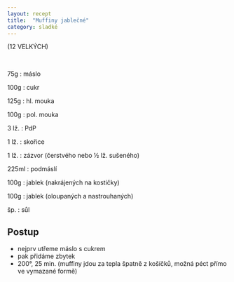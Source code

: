 ```yaml
---
layout: recept
title:  "Muffiny jablečné"
category: sladké
---
```


(12 VELKÝCH)

<br>

<div class="ingredience" markdown="1">

75g
: máslo

100g
: cukr

125g
: hl. mouka

100g
: pol. mouka

3 lž.
: PdP

1 lž.
: skořice

1 lž.
: zázvor (čerstvého nebo ½ lž. sušeného)

225ml
: podmáslí

100g
: jablek (nakrájených na kostičky)

100g
: jablek (oloupaných a nastrouhaných)

šp.
: sůl
 
</div>

## Postup

<div class="postup" markdown="1">  

- nejprv utřeme máslo s cukrem
- pak přidáme zbytek
- 200°, 25 min. (muffiny jdou za tepla špatně z košíčků, možná péct přímo ve vymazané formě)
     
</div>
